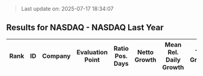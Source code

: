 > Last update on: 2025-07-17 18:34:07

## Results for NASDAQ - NASDAQ Last Year

| Rank | ID | Company | Evaluation Point | Ratio Pos. Days | Netto Growth | Mean Rel. Daily Growth | Tot. Growth | Current Price | Sector |
| --- | --- | --- | --- | --- | --- | --- | --- | --- | --- |


